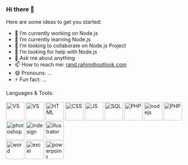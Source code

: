 ### Hi there 👋

<!--
**randrahim/randrahim** is a ✨ _special_ ✨ repository because its `README.md` (this file) appears on your GitHub profile. -->

Here are some ideas to get you started:

- 🔭 I’m currently working on Node.js
- 🌱 I’m currently learning Node.js
- 👯 I’m looking to collaborate on Node.js Project
- 🤔 I’m looking for help with Node.js
- 💬 Ask me about anything
- 📫 How to reach me: rand.rahim@outlook.com
- 😄 Pronouns: ...
- ⚡ Fun fact: ...


Languages & Tools:<br><br>
<img src="https://img-premium.flaticon.com/png/512/906/906324.png?token=exp=1621267351~hmac=e567736141b8bdf2a490e5206c205f99" alt="VS" width="50" height="50">
<img src="https://img-premium.flaticon.com/png/512/1258/1258409.png?token=exp=1621267450~hmac=738a2e0d6800b03e022f3b0220b374c1" alt="VS" width="50" height="50">
<img src="https://img-premium.flaticon.com/png/512/888/888859.png?token=exp=1621263099~hmac=069812040748e7b2876387a53b160657" alt="HTML" width="50" height="50">
<img src="https://img-premium.flaticon.com/png/512/919/919826.png?token=exp=1621260807~hmac=3addbfc72da4a4644b0405f48cc26b76" alt="CSS" width="50" height="50">
<img src="https://img-premium.flaticon.com/png/512/919/919828.png?token=exp=1621261019~hmac=f4240e2b996f69775df1e0cd2396bc25" alt="JS" width="50" height="50">
<img src="https://img-premium.flaticon.com/png/512/2772/2772128.png?token=exp=1621266564~hmac=b829e60fd146f4a7c83299f400e4fbce" alt="SQL" width="50" height="50">
<img src="https://img-premium.flaticon.com/png/512/919/919830.png?token=exp=1621266613~hmac=5f0067bd9b879c2cfbe074928f843a8a" alt="PHP" width="50" height="50">
<img src="https://img-premium.flaticon.com/png/512/919/919825.png?token=exp=1621266728~hmac=36708c1d9182bcec39b3963caa40a523" alt="nodejs" width="50" height="50">
<img src="https://img-premium.flaticon.com/png/512/919/919830.png?token=exp=1621266613~hmac=5f0067bd9b879c2cfbe074928f843a8a" alt="PHP" width="50" height="50"> <br>
<img src="https://img-premium.flaticon.com/png/512/552/552220.png?token=exp=1621266806~hmac=aeab4ba4351c54d0a2debc9d1bf8b35e" alt="photoshop" width="50" height="50"> 
<img src="https://img-premium.flaticon.com/png/512/552/552223.png?token=exp=1621266892~hmac=94063c99c86fa30ab7d4a43e6e359b60" alt="indesign" width="50" height="50">
<img src="https://img-premium.flaticon.com/png/512/552/552222.png?token=exp=1621266920~hmac=1b5d655c8d9b8ff99e03221587aba860" alt="illustrator" width="50" height="50"> <br>
<img src="https://img-premium.flaticon.com/png/512/888/888883.png?token=exp=1621267217~hmac=71d0b01a718db11d477d302756cc0319" alt="word" width="50" height="50">
<img src="https://img-premium.flaticon.com/png/512/732/732220.png?token=exp=1621267267~hmac=705c9f3afbe334649160d27a955c433d" alt="excel" width="50" height="50">
<img src="https://img-premium.flaticon.com/png/512/888/888874.png?token=exp=1621267319~hmac=a19f793fac7f398ad9ed3f9e4b271152" alt="powerpoint" width="50" height="50">
